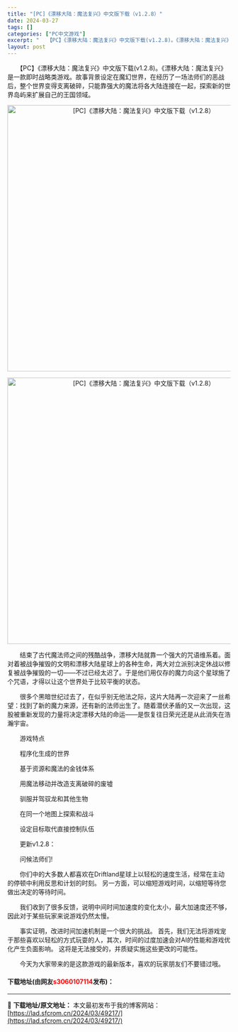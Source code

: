 ```yaml
---
title: "[PC]《漂移大陆：魔法复兴》中文版下载（v1.2.8）"
date: 2024-03-27
tags: []
categories: ["PC中文游戏"]
excerpt: "　　【PC】《漂移大陆：魔法复兴》中文版下载(v1.2.8)。《漂移大陆：魔法复兴》是一款即时战略类游戏。故事背景设定在魔幻世界，在经历了一场法师们的恶战后，整个世界变得支离破碎，只能靠强大的魔法将各大陆连接在一起，探索新的世界岛屿来扩展自己的王国领域。 　　结束了古代魔法师之间的残酷战争，漂移大陆&hellip;"
layout: post
---
```


 <p>　　【PC】《漂移大陆：魔法复兴》中文版下载(v1.2.8)。《漂移大陆：魔法复兴》是一款即时战略类游戏。故事背景设定在魔幻世界，在经历了一场法师们的恶战后，整个世界变得支离破碎，只能靠强大的魔法将各大陆连接在一起，探索新的世界岛屿来扩展自己的王国领域。</p> <p align="center"><img align="" border="0" src="https://lad.sfcrom.cn/wp-content/uploads/2024/03/20240327_6603758200503.webp" width="600" alt="[PC]《漂移大陆：魔法复兴》中文版下载（v1.2.8）" /></p> <p align="center"><img align="" border="0" src="https://lad.sfcrom.cn/wp-content/uploads/2024/03/20240327_6603758272b60.webp" width="600" alt="[PC]《漂移大陆：魔法复兴》中文版下载（v1.2.8）" /></p> <p>　　结束了古代魔法师之间的残酷战争，漂移大陆就靠一个强大的咒语维系着。面对着被战争摧毁的文明和漂移大陆星球上的各种生命，两大对立派别决定休战以修复被战争摧毁的一切&mdash;&mdash;不过已经太迟了。于是他们用仅存的魔力向这个星球施了个咒语，才得以让这个世界处于比较平衡的状态。</p> <p>　　很多个黑暗世纪过去了，在似乎别无他法之际，这片大陆再一次迎来了一丝希望：找到了新的魔力来源，还有新的法师出生了。随着潜伏矛盾的又一次出现，这股被重新发现的力量将决定漂移大陆的命运&mdash;&mdash;是恢复往日荣光还是从此消失在浩瀚宇宙。</p> <p>　　游戏特点</p> <p>　　程序化生成的世界</p> <p>　　基于资源和魔法的金钱体系</p> <p>　　用魔法移动并改造支离破碎的废墟</p> <p>　　驯服并驾驭龙和其他生物</p> <p>　　在同一个地图上探索和战斗</p> <p>　　设定目标取代直接控制队伍</p> <p>　　更新v1.2.8：</p> <p>　　问候法师们!</p> <p>　　你们中的大多数人都喜欢在Driftland星球上以轻松的速度生活，经常在主动的停顿中利用反思和计划的时刻。 另一方面，可以缩短游戏时间，以缩短等待您做出决定的等待时间。</p> <p>　　我们收到了很多反馈，说明中间时间加速度的变化太小，最大加速度还不够，因此对于某些玩家来说游戏仍然太慢。</p> <p>　　事实证明，改进时间加速机制是一个很大的挑战。 首先，我们无法将游戏宠于那些喜欢以轻松的方式玩耍的人，其次，时间的过度加速会对AI的性能和游戏优化产生负面影响。 这将是无法接受的，并质疑实施这些更改的可能性。</p> <p>　　今天为大家带来的是这款游戏的最新版本，喜欢的玩家朋友们不要错过哦。</p> <p><h4>下载地址(由网友<font color="red">s3060107114</font>发布)：</h4></p> 

---
📖 **下载地址/原文地址：** 本文最初发布于我的博客网站：[https://lad.sfcrom.cn/2024/03/49217/](https://lad.sfcrom.cn/2024/03/49217/)
